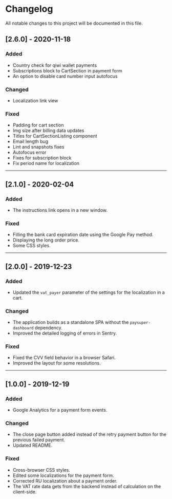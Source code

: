 # Changelog
All notable changes to this project will be documented in this file.

## [2.6.0] - 2020-11-18

### Added
- Country check for qiwi wallet payments
- Subscriptions block to CartSection in payment form
- An option to disable card number input autofocus

### Changed
- Localization link view

### Fixed
- Padding for cart section
- Img size after billing data updates
- Titles for CartSectionListing component
- Email length bug
- Lint and snapshots fixes
- Autofocus error
- Fixes for subscription block
- Fix period name for localization

***

## [2.1.0] - 2020-02-04

### Added
- The instructions link opens in a new window.

### Fixed
- Filling the bank card expiration date using the Google Pay method.
- Displaying the long order price.
- Some CSS styles.

***

## [2.0.0] - 2019-12-23

### Added
- Updated the `vat_payer` parameter of the settings for the localization in a cart.

### Changed
- The application builds as a standalone SPA without the `paysuper-dashboard` dependency.
- Improved the detailed logging of errors in Sentry.

### Fixed
- Fixed the CVV field behavior in a browser Safari.
- Improved the layout for some resolutions.

***

## [1.0.0] - 2019-12-19

### Added
- Google Analytics for a payment form events.

### Changed
- The close page button added instead of the retry payment button for the previous failed payment.
- Updated README.

### Fixed
- Cross-browser CSS styles.
- Edited some localizations for the payment form.
- Corrected RU localization about a payment order. 
- The VAT rate data gets from the backend instead of calculation on the client-side.
